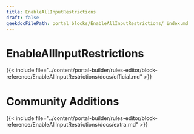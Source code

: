 ```yaml
---
title: EnableAllInputRestrictions
draft: false
geekdocFilePath: portal_blocks/EnableAllInputRestrictions/_index.md
---
```

# EnableAllInputRestrictions
{{< include file="../content/portal-builder/rules-editor/block-reference/EnableAllInputRestrictions/docs/official.md" >}}

# Community Additions

{{< include file="../content/portal-builder/rules-editor/block-reference/EnableAllInputRestrictions/docs/extra.md" >}}